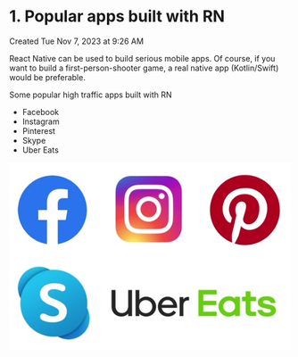 # 1. Popular apps built with RN
Created Tue Nov 7, 2023 at 9:26 AM

React Native can be used to build serious mobile apps. 
Of course, if you want to build a first-person-shooter game, a real native app (Kotlin/Swift) would be preferable.

Some popular high traffic apps built with RN
- Facebook
- Instagram
- Pinterest
- Skype
- Uber Eats


![](../../../../../assets/2_Popular_apps_built_with_RN-image-1.png)